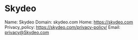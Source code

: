 
# Skydeo

Name: Skydeo
Domain: skydeo.com
Home: https://skydeo.com
Privacy_policy: https://skydeo.com/privacy-policy/
Email: privacy@Skydeo.com
